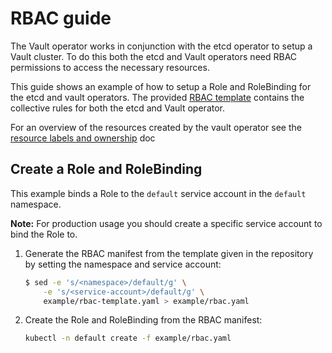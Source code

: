 # RBAC guide

The Vault operator works in conjunction with the etcd operator to setup a Vault cluster. To do this both the etcd and Vault operators need RBAC permissions to access the necessary resources.

This guide shows an example of how to setup a Role and RoleBinding for the etcd and vault operators. The provided [RBAC template][rbac-template] contains the collective rules for both the etcd and Vault operator.

For an overview of the resources created by the vault operator see the [resource labels and ownership][resources-doc] doc

## Create a Role and RoleBinding

This example binds a Role to the `default` service account in the `default` namespace.

**Note:** For production usage you should create a specific service account to bind the Role to.

1. Generate the RBAC manifest from the template given in the repository by setting the namespace and service account:

    ```sh
    $ sed -e 's/<namespace>/default/g' \
        -e 's/<service-account>/default/g' \
        example/rbac-template.yaml > example/rbac.yaml
    ```

2. Create the Role and RoleBinding from the RBAC manifest:

    ```sh
    kubectl -n default create -f example/rbac.yaml
    ```



[rbac-template]: ../../example/rbac-template.yaml
[resources-doc]: ./resource_labels_and_ownership.md
